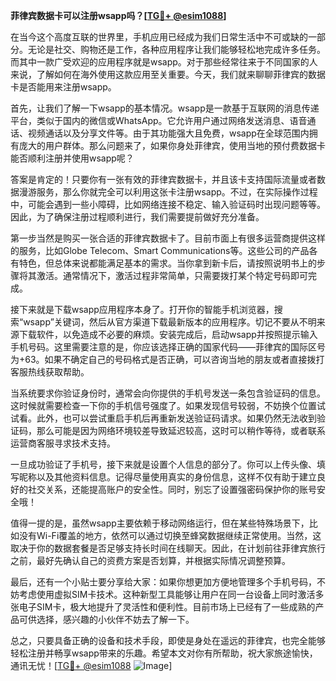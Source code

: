 **菲律宾数据卡可以注册wsapp吗？[[TG💪+ @esim1088](https://t.me/s/esim1088)]**

在当今这个高度互联的世界里，手机应用已经成为我们日常生活中不可或缺的一部分。无论是社交、购物还是工作，各种应用程序让我们能够轻松地完成许多任务。而其中一款广受欢迎的应用程序就是wsapp。对于那些经常往来于不同国家的人来说，了解如何在海外使用这款应用至关重要。今天，我们就来聊聊菲律宾的数据卡是否能用来注册wsapp。

首先，让我们了解一下wsapp的基本情况。wsapp是一款基于互联网的消息传递平台，类似于国内的微信或WhatsApp。它允许用户通过网络发送消息、语音通话、视频通话以及分享文件等。由于其功能强大且免费，wsapp在全球范围内拥有庞大的用户群体。那么问题来了，如果你身处菲律宾，使用当地的预付费数据卡能否顺利注册并使用wsapp呢？

答案是肯定的！只要你有一张有效的菲律宾数据卡，并且该卡支持国际流量或者数据漫游服务，那么你就完全可以利用这张卡注册wsapp。不过，在实际操作过程中，可能会遇到一些小障碍，比如网络连接不稳定、输入验证码时出现问题等等。因此，为了确保注册过程顺利进行，我们需要提前做好充分准备。

第一步当然是购买一张合适的菲律宾数据卡了。目前市面上有很多运营商提供这样的服务，比如Globe Telecom、Smart Communications等。这些公司的产品各有特色，但总体来说都能满足基本的需求。当你拿到新卡后，请按照说明书上的步骤将其激活。通常情况下，激活过程非常简单，只需要拨打某个特定号码即可完成。

接下来就是下载wsapp应用程序本身了。打开你的智能手机浏览器，搜索“wsapp”关键词，然后从官方渠道下载最新版本的应用程序。切记不要从不明来源下载软件，以免造成不必要的麻烦。安装完成后，启动wsapp并按照提示输入手机号码。这里需要注意的是，你应该选择正确的国家代码——菲律宾的国际区号为+63。如果不确定自己的号码格式是否正确，可以咨询当地的朋友或者直接拨打客服热线获取帮助。

当系统要求你验证身份时，通常会向你提供的手机号发送一条包含验证码的信息。这时候就需要检查一下你的手机信号强度了。如果发现信号较弱，不妨换个位置试试看。此外，也可以尝试重启手机后再重新发送验证码请求。如果仍然无法收到验证码，那么可能是因为网络环境较差导致延迟较高，这时可以稍作等待，或者联系运营商客服寻求技术支持。

一旦成功验证了手机号，接下来就是设置个人信息的部分了。你可以上传头像、填写昵称以及其他资料信息。记得尽量使用真实的身份信息，这样不仅有助于建立良好的社交关系，还能提高账户的安全性。同时，别忘了设置强密码保护你的账号安全哦！

值得一提的是，虽然wsapp主要依赖于移动网络运行，但在某些特殊场景下，比如没有Wi-Fi覆盖的地方，依然可以通过切换至蜂窝数据继续正常使用。当然，这取决于你的数据套餐是否足够支持长时间在线聊天。因此，在计划前往菲律宾旅行之前，最好先确认自己的资费方案是否划算，并根据实际情况调整预算。

最后，还有一个小贴士要分享给大家：如果你想更加方便地管理多个手机号码，不妨考虑使用虚拟SIM卡技术。这种新型工具能够让用户在同一台设备上同时激活多张电子SIM卡，极大地提升了灵活性和便利性。目前市场上已经有了一些成熟的产品可供选择，感兴趣的小伙伴不妨去了解一下。

总之，只要具备正确的设备和技术手段，即使是身处在遥远的菲律宾，也完全能够轻松注册并畅享wsapp带来的乐趣。希望本文对你有所帮助，祝大家旅途愉快，通讯无忧！[[TG💪+ @esim1088](https://t.me/s/esim1088) ![Image](https://i.postimg.cc/4NQfJmqS/Snipaste-2025-05-13-00-14-12.png)]
